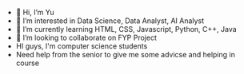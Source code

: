 - 👋 Hi, I’m Yu
- 👀 I’m interested in Data Science, Data Analyst, AI Analyst
- 🌱 I’m currently learning HTML, CSS, Javascript, Python, C++, Java
- 💞️ I’m looking to collaborate on FYP Project
- HI guys, I'm  computer science students
- Need help from the senior to give me some advicse and helping in course


